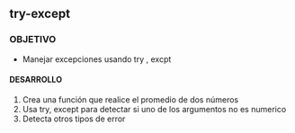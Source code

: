 ## try-except

### OBJETIVO 

- Manejar excepciones usando try , excpt

#### DESARROLLO

1. Crea una función que realice el promedio de dos números
2. Usa try, except para detectar si uno de los argumentos no es numerico
3. Detecta otros tipos de error

